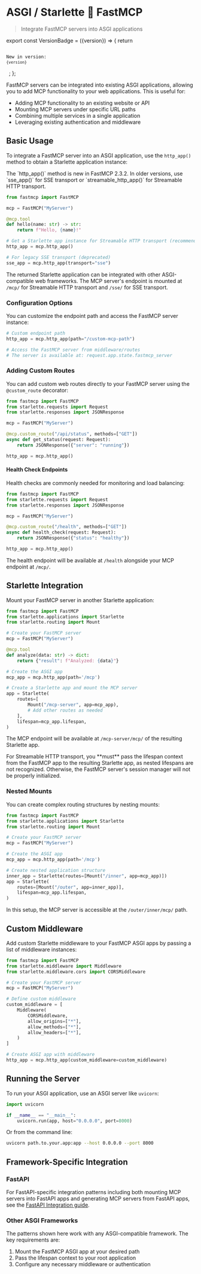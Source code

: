 # ASGI / Starlette 🤝 FastMCP

> Integrate FastMCP servers into ASGI applications

export const VersionBadge = ({version}) => {
  return <code className="version-badge-container">
            <p className="version-badge">
                <span className="version-badge-label">New in version:</span> 
                <code className="version-badge-version">{version}</code>
            </p>
        </code>;
};

<VersionBadge version="2.3.1" />

FastMCP servers can be integrated into existing ASGI applications, allowing you to add MCP functionality to your web applications. This is useful for:

* Adding MCP functionality to an existing website or API
* Mounting MCP servers under specific URL paths
* Combining multiple services in a single application
* Leveraging existing authentication and middleware

## Basic Usage

To integrate a FastMCP server into an ASGI application, use the `http_app()` method to obtain a Starlette application instance:

<Tip>
  The `http_app()` method is new in FastMCP 2.3.2. In older versions, use `sse_app()` for SSE transport or `streamable_http_app()` for Streamable HTTP transport.
</Tip>

```python
from fastmcp import FastMCP

mcp = FastMCP("MyServer")

@mcp.tool
def hello(name: str) -> str:
    return f"Hello, {name}!"

# Get a Starlette app instance for Streamable HTTP transport (recommended)
http_app = mcp.http_app()

# For legacy SSE transport (deprecated)
sse_app = mcp.http_app(transport="sse")
```

The returned Starlette application can be integrated with other ASGI-compatible web frameworks. The MCP server's endpoint is mounted at `/mcp/` for Streamable HTTP transport and `/sse/` for SSE transport.

### Configuration Options

You can customize the endpoint path and access the FastMCP server instance:

```python
# Custom endpoint path
http_app = mcp.http_app(path="/custom-mcp-path")

# Access the FastMCP server from middleware/routes
# The server is available at: request.app.state.fastmcp_server
```

### Adding Custom Routes

You can add custom web routes directly to your FastMCP server using the `@custom_route` decorator:

```python
from fastmcp import FastMCP
from starlette.requests import Request
from starlette.responses import JSONResponse

mcp = FastMCP("MyServer")

@mcp.custom_route("/api/status", methods=["GET"])
async def get_status(request: Request):
    return JSONResponse({"server": "running"})

http_app = mcp.http_app()
```

#### Health Check Endpoints

Health checks are commonly needed for monitoring and load balancing:

```python
from fastmcp import FastMCP
from starlette.requests import Request
from starlette.responses import JSONResponse

mcp = FastMCP("MyServer")

@mcp.custom_route("/health", methods=["GET"])
async def health_check(request: Request):
    return JSONResponse({"status": "healthy"})

http_app = mcp.http_app()
```

The health endpoint will be available at `/health` alongside your MCP endpoint at `/mcp/`.

## Starlette Integration

Mount your FastMCP server in another Starlette application:

```python
from fastmcp import FastMCP
from starlette.applications import Starlette
from starlette.routing import Mount

# Create your FastMCP server
mcp = FastMCP("MyServer")

@mcp.tool
def analyze(data: str) -> dict:
    return {"result": f"Analyzed: {data}"}

# Create the ASGI app
mcp_app = mcp.http_app(path='/mcp')

# Create a Starlette app and mount the MCP server
app = Starlette(
    routes=[
        Mount("/mcp-server", app=mcp_app),
        # Add other routes as needed
    ],
    lifespan=mcp_app.lifespan,
)
```

The MCP endpoint will be available at `/mcp-server/mcp/` of the resulting Starlette app.

<Warning>
  For Streamable HTTP transport, you **must** pass the lifespan context from the FastMCP app to the resulting Starlette app, as nested lifespans are not recognized. Otherwise, the FastMCP server's session manager will not be properly initialized.
</Warning>

### Nested Mounts

You can create complex routing structures by nesting mounts:

```python
from fastmcp import FastMCP
from starlette.applications import Starlette
from starlette.routing import Mount

# Create your FastMCP server
mcp = FastMCP("MyServer")

# Create the ASGI app
mcp_app = mcp.http_app(path='/mcp')

# Create nested application structure
inner_app = Starlette(routes=[Mount("/inner", app=mcp_app)])
app = Starlette(
    routes=[Mount("/outer", app=inner_app)],
    lifespan=mcp_app.lifespan,
)
```

In this setup, the MCP server is accessible at the `/outer/inner/mcp/` path.

## Custom Middleware

<VersionBadge version="2.3.2" />

Add custom Starlette middleware to your FastMCP ASGI apps by passing a list of middleware instances:

```python
from fastmcp import FastMCP
from starlette.middleware import Middleware
from starlette.middleware.cors import CORSMiddleware

# Create your FastMCP server
mcp = FastMCP("MyServer")

# Define custom middleware
custom_middleware = [
    Middleware(
        CORSMiddleware,
        allow_origins=["*"],
        allow_methods=["*"],
        allow_headers=["*"],
    )
]

# Create ASGI app with middleware
http_app = mcp.http_app(custom_middleware=custom_middleware)
```

## Running the Server

To run your ASGI application, use an ASGI server like `uvicorn`:

```python
import uvicorn

if __name__ == "__main__":
    uvicorn.run(app, host="0.0.0.0", port=8000)
```

Or from the command line:

```bash
uvicorn path.to.your.app:app --host 0.0.0.0 --port 8000
```

## Framework-Specific Integration

### FastAPI

For FastAPI-specific integration patterns including both mounting MCP servers into FastAPI apps and generating MCP servers from FastAPI apps, see the [FastAPI Integration guide](/integrations/fastapi).

### Other ASGI Frameworks

The patterns shown here work with any ASGI-compatible framework. The key requirements are:

1. Mount the FastMCP ASGI app at your desired path
2. Pass the lifespan context to your root application
3. Configure any necessary middleware or authentication
